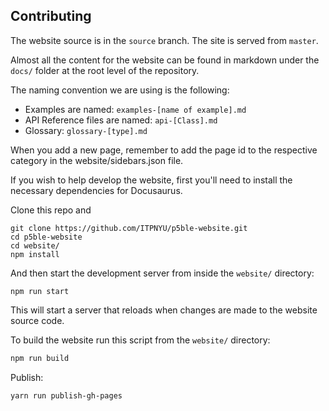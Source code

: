 ## Contributing

The website source is in the `source` branch. The site is served from `master`.

Almost all the content for the website can be found in markdown under the `docs/` folder at the root level of the repository.

The naming convention we are using is the following:

* Examples are named: `examples-[name of example].md`
* API Reference files are named: `api-[Class].md`
* Glossary: `glossary-[type].md`

When you add a new page, remember to add the page id to the respective category in the website/sidebars.json file.

If you wish to help develop the website, first you'll need to install the necessary dependencies for Docusaurus.

Clone this repo and
```
git clone https://github.com/ITPNYU/p5ble-website.git
cd p5ble-website
cd website/
npm install
```

And then start the development server from inside the `website/` directory:

```
npm run start
```

This will start a server that reloads when changes are made to the website source code.

To build the website run this script from the `website/` directory:

```bash
npm run build
```

Publish:
```
yarn run publish-gh-pages
```
